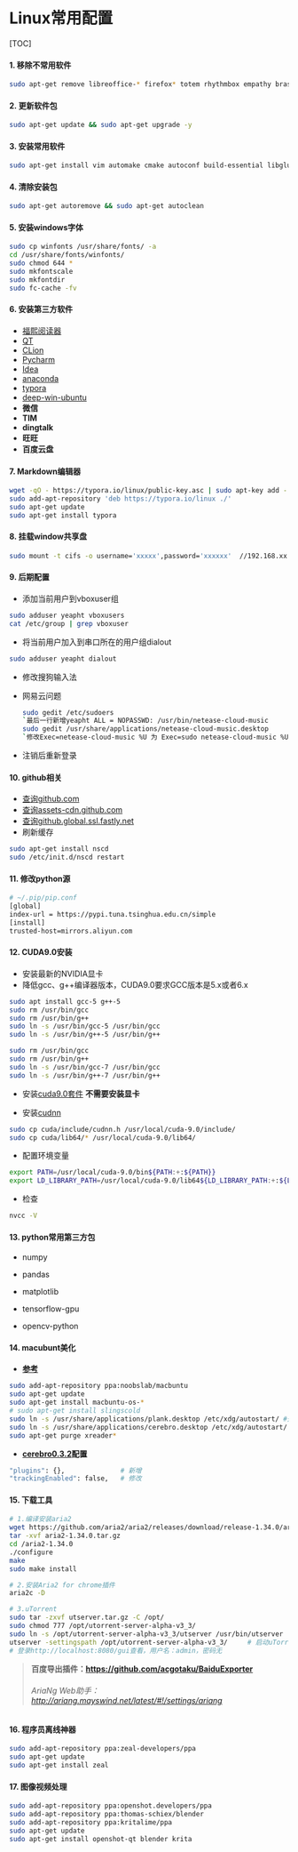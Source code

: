 # Linux常用配置

[TOC]

#### 1. 移除不常用软件

``` sh
sudo apt-get remove libreoffice-* firefox* totem rhythmbox empathy brasero simple-scan gnome-mahjongg aisleriot gnome-mines gnome-orca webbrowser-app gnome-sudoku landscape-client-ui-install transmission-* hexchat-common gimp*　-y
```

#### 2. 更新软件包
``` sh
sudo apt-get update && sudo apt-get upgrade -y
```

####  3. 安装常用软件
``` sh
sudo apt-get install vim automake cmake autoconf build-essential libglu1-mesa-dev gcc g++ gcc-multilib g++-multilib fcitx minicom xinetd nscd tftpd-hpa tftp-hpa openvpn openssh-server net-tools sqlite3 samba-common samba cifs-utils libncurses5-dev zlib1g-dev gawk git-core subversion libssl-dev fcitx-config-gtk fcitx-frontend-all fcitx-module-cloudpinyin sogoupinyin fcitx-ui-classic meld electron-ssr google-chrome-stable wps-office netease-cloud-music flameshot zeal virtualbox-6.0 -y
```

#### 4. 清除安装包
``` sh
sudo apt-get autoremove && sudo apt-get autoclean
```

#### 5. 安装windows字体

``` sh
sudo cp winfonts /usr/share/fonts/ -a
cd /usr/share/fonts/winfonts/
sudo chmod 644 *
sudo mkfontscale
sudo mkfontdir
sudo fc-cache -fv 
```

#### 6. 安装第三方软件

* [福熙阅读器](https://www.foxitsoftware.cn/downloads/)
* [QT](http://download.qt.io/official_releases/qt/)
* [CLion](http://www.jetbrains.com/clion/)
* [Pycharm](http://www.jetbrains.com/pycharm/)
* [Idea](http://www.jetbrains.com/idea/)
* [anaconda](https://www.anaconda.com/distribution/#download-section)
* [typora](https://www.typora.io/#linux) 
* [deep-win-ubuntu](https://github.com/wszqkzqk/deepin-wine-ubuntu)
* **微信**
* **TIM**
* **dingtalk**
* **旺旺**
* **百度云盘**

#### 7. Markdown编辑器
``` sh
wget -qO - https://typora.io/linux/public-key.asc | sudo apt-key add -
sudo add-apt-repository 'deb https://typora.io/linux ./'
sudo apt-get update
sudo apt-get install typora
```

#### 8. 挂载window共享盘
``` sh
sudo mount -t cifs -o username='xxxxx',password='xxxxxx'  //192.168.xx.xx/共享盘 /mnt/
```

#### 9. 后期配置
- 添加当前用户到vboxuser组

``` sh
sudo adduser yeapht vboxusers
cat /etc/group | grep vboxuser
```
* 将当前用户加入到串口所在的用户组dialout
``` sh
sudo adduser yeapht dialout
```
* 修改搜狗输入法

* 网易云问题

  ```sh
  sudo gedit /etc/sudoers
  `最后一行新增yeapht ALL = NOPASSWD: /usr/bin/netease-cloud-music
  sudo gedit /usr/share/applications/netease-cloud-music.desktop
  `修改Exec=netease-cloud-music %U 为 Exec=sudo netease-cloud-music %U
  ```

* 注销后重新登录

#### 10. github相关
- [查询github.com](http://github.com.ipaddress.com/) 
- [查询assets-cdn.github.com]( http://tool.chinaz.com/dns?type=1&host=assets-cdn.github.com&ip=)
- [查询github.global.ssl.fastly.net](http://tool.chinaz.com/dns?type=1&host=assets-cdn.github.com&ip=)
- 刷新缓存
``` sh
sudo apt-get install nscd
sudo /etc/init.d/nscd restart
```

#### 11. 修改python源

```sh
# ~/.pip/pip.conf
[global]
index-url = https://pypi.tuna.tsinghua.edu.cn/simple
[install]
trusted-host=mirrors.aliyun.com
```

#### 12. CUDA9.0安装
* 安装最新的NVIDIA显卡
* 降低gcc、g++编译器版本，CUDA9.0要求GCC版本是5.x或者6.x

```sh
sudo apt install gcc-5 g++-5
sudo rm /usr/bin/gcc
sudo rm /usr/bin/g++
sudo ln -s /usr/bin/gcc-5 /usr/bin/gcc
sudo ln -s /usr/bin/g++-5 /usr/bin/g++

sudo rm /usr/bin/gcc
sudo rm /usr/bin/g++
sudo ln -s /usr/bin/gcc-7 /usr/bin/gcc
sudo ln -s /usr/bin/g++-7 /usr/bin/g++
```
* 安装[cuda9.0套件](https://developer.nvidia.com/cuda-90-download-archive?target_os=Linux)
	**不需要安装显卡**

* 安装[cudnn](https://developer.nvidia.com/rdp/form/cudnn-download-survey)
```sh
sudo cp cuda/include/cudnn.h /usr/local/cuda-9.0/include/
sudo cp cuda/lib64/* /usr/local/cuda-9.0/lib64/
```
*  配置环境变量
```sh
export PATH=/usr/local/cuda-9.0/bin${PATH:+:${PATH}}
export LD_LIBRARY_PATH=/usr/local/cuda-9.0/lib64${LD_LIBRARY_PATH:+:${LD_LIBRARY_PATH}}
```
*  检查
```sh
nvcc -V
```

####   13. python常用第三方包

* numpy

* pandas

* matplotlib

* tensorflow-gpu

* opencv-python

#### 14. macubunt美化

- [**参考**](https://www.noobslab.com/2018/08/macbuntu-1804-transformation-pack-ready.html)

```sh
sudo add-apt-repository ppa:noobslab/macbuntu
sudo apt-get update 
sudo apt-get install macbuntu-os-*
# sudo apt-get install slingscold
sudo ln -s /usr/share/applications/plank.desktop /etc/xdg/autostart/ #开机自启动plank
sudo ln -s /usr/share/applications/cerebro.desktop /etc/xdg/autostart/ #开机自启动plank
sudo apt-get purge xreader*
```

- **[cerebro0.3.2](https://github.com/KELiON/cerebro/releases)配置**

```sh
"plugins": {},				# 新增
"trackingEnabled": false,	# 修改
```

#### 15. 下载工具

```sh
# 1.编译安装aria2
wget https://github.com/aria2/aria2/releases/download/release-1.34.0/aria2-1.34.0.tar.gz
tar -xvf aria2-1.34.0.tar.gz   
cd /aria2-1.34.0
./configure
make
sudo make install

# 2.安装Aria2 for chrome插件
aria2c -D

# 3.uTorrent
sudo tar -zxvf utserver.tar.gz -C /opt/
sudo chmod 777 /opt/utorrent-server-alpha-v3_3/
sudo ln -s /opt/utorrent-server-alpha-v3_3/utserver /usr/bin/utserver
utserver -settingspath /opt/utorrent-server-alpha-v3_3/		# 启动uTorrent
# 登录http://localhost:8080/gui查看，用户名：admin，密码无	
```

> **百度导出插件：https://github.com/acgotaku/BaiduExporter**
>
> ###### AriaNg Web助手：http://ariang.mayswind.net/latest/#!/settings/ariang



#### 16. 程序员离线神器

```sh
sudo add-apt-repository ppa:zeal-developers/ppa
sudo apt-get update
sudo apt-get install zeal
```

#### 17. 图像视频处理

```sh
sudo add-apt-repository ppa:openshot.developers/ppa
sudo add-apt-repository ppa:thomas-schiex/blender
sudo add-apt-repository ppa:kritalime/ppa
sudo apt-get update
sudo apt-get install openshot-qt blender krita
```

